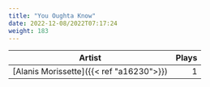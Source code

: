 ```yaml
---
title: "You Oughta Know"
date: 2022-12-08/2022T07:17:24
weight: 183
---
```




 Artist | Plays 
----- | -----:
[Alanis Morissette]({{< ref "a16230">}}) | 1

